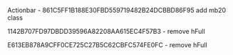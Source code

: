 
Actionbar - 861C5FF1B188E30FBD559719482B24DCBBD86F95 add mb20 class

1142B707FD97DBDD39596A82208AA615EC4F57B3 - remove hFull

E613EB878A9CFF0CE725C27B5C62CBFC574FE0FC - remove hFull

